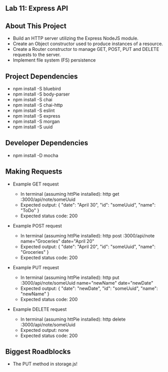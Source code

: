 ## Lab 11: Express API

## About This Project

* Build an HTTP server utilizing the Express NodeJS module.
* Create an Object constructor used to produce instances of a resource.
* Create a Router constructor to manage GET, POST, PUT and DELETE requests to the server.
* Implement file system (FS) persistence

## Project Dependencies

* npm install -S bluebird
* npm install -S body-parser
* npm install -S chai
* npm install -S chai-http
* npm install -S eslint
* npm install -S express
* npm install -S morgan
* npm install -S uuid

## Developer Dependencies

* npm install -D mocha

## Making Requests

* Example GET request
  * In terminal (assuming httPie installed): http get :3000/api/note/someUuid
  * Expected output:
    {
      "date": "April 30",
      "id": "someUuid",
      "name": "ToDo"
    }
  * Expected status code: 200

* Example POST request
  * In terminal (assuming httPie installed): http post :3000/api/note name="Groceries" date="April 20"
  * Expected output:
    {
      "date": "April 20",
      "id": "someUuid",
      "name": "Groceries"
    }
  * Expected status code: 200

* Example PUT request
  * In terminal (assuming httPie installed): http put :3000/api/note/someUuid name="newName" date="newDate"
  * Expected output:
    {
      "date": "newDate",
      "id": "someUuid",
      "name": "newName"
    }
  * Expected status code: 200


* Example DELETE request
  * In terminal (assuming httPie installed): http delete :3000/api/note/someUuid
  * Expected output: none
  * Expected status code: 200


## Biggest Roadblocks

* The PUT method in storage.js!

